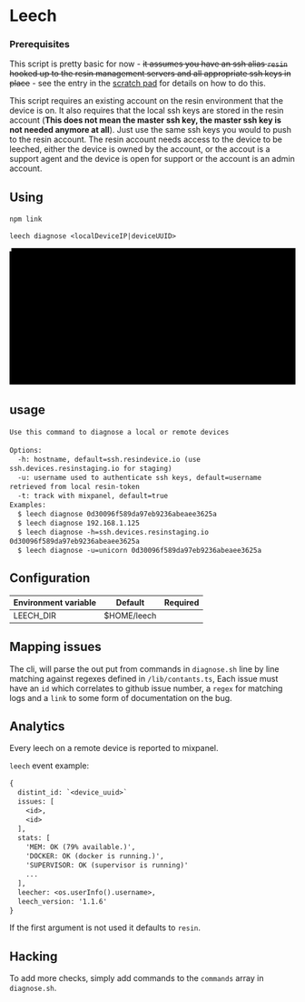 # Leech

### Prerequisites

This script is pretty basic for now - ~~it assumes you have an ssh alias `resin`
hooked up to the resin management servers and all appropriate ssh keys in
place~~ - see the entry in the [scratch pad][scratch] for details on how to do
this.

This script requires an existing account on the resin environment that the
device is on. It also requires that the local ssh keys are stored in the resin
account (**This does not mean the master ssh key, the master ssh key is not
needed anymore at all**). Just use the same ssh keys you would to push to the
resin account. The resin account needs access to the device to be leeched,
either the device is owned by the account, or the accout is a support agent and
the device is open for support or the account is an admin account.

## Using

```
npm link
```

```
leech diagnose <localDeviceIP|deviceUUID>
```

![demo](output.gif)

## usage

```
Use this command to diagnose a local or remote devices

Options:
  -h: hostname, default=ssh.resindevice.io (use ssh.devices.resinstaging.io for staging)
  -u: username used to authenticate ssh keys, default=username retrieved from local resin-token
  -t: track with mixpanel, default=true
Examples:
  $ leech diagnose 0d30096f589da97eb9236abeaee3625a
  $ leech diagnose 192.168.1.125
  $ leech diagnose -h=ssh.devices.resinstaging.io 0d30096f589da97eb9236abeaee3625a
  $ leech diagnose -u=unicorn 0d30096f589da97eb9236abeaee3625a
```

## Configuration

| Environment variable | Default     | Required |
|-----------------------|-------------|----------|
| LEECH_DIR             | $HOME/leech |          |

## Mapping issues

The cli, will parse the out put from commands in `diagnose.sh` line by line matching against regexes defined in `/lib/contants.ts`, Each issue must have an `id` which correlates to github issue number, a `regex` for matching logs and a `link` to some form of documentation on the bug.

## Analytics

Every leech on a remote device is reported to mixpanel.

`leech` event example:
```
{
  distint_id: `<device_uuid>`
  issues: [
    <id>,
    <id>
  ],
  stats: [
    'MEM: OK (79% available.)',
    'DOCKER: OK (docker is running.)',
    'SUPERVISOR: OK (supervisor is running)'
    ...
  ],
  leecher: <os.userInfo().username>,
  leech_version: '1.1.6'
}
```

If the first argument is not used it defaults to `resin`.

## Hacking

To add more checks, simply add commands to the `commands` array in
`diagnose.sh`.

[scratch]:https://github.com/resin-io/hq/wiki/Scratch-Pad#accessing-user-devices
